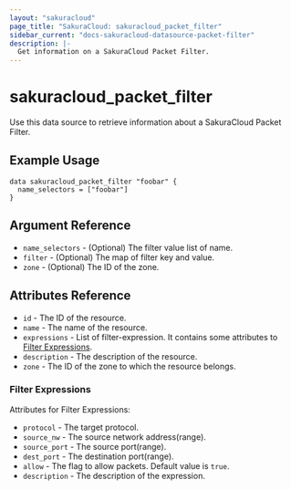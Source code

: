 ```yaml
---
layout: "sakuracloud"
page_title: "SakuraCloud: sakuracloud_packet_filter"
sidebar_current: "docs-sakuracloud-datasource-packet-filter"
description: |-
  Get information on a SakuraCloud Packet Filter.
---
```


# sakuracloud\_packet_filter

Use this data source to retrieve information about a SakuraCloud Packet Filter.

## Example Usage

```hcl
data sakuracloud_packet_filter "foobar" {
  name_selectors = ["foobar"]
}
```

## Argument Reference

 * `name_selectors` - (Optional) The filter value list of name.
 * `filter` - (Optional) The map of filter key and value.
 * `zone` - (Optional) The ID of the zone.

## Attributes Reference

* `id` - The ID of the resource.
* `name` - The name of the resource.
* `expressions` - List of filter-expression. It contains some attributes to [Filter Expressions](#filter-expressions).
* `description` - The description of the resource.
* `zone` - The ID of the zone to which the resource belongs.

### Filter Expressions

Attributes for Filter Expressions:

* `protocol` - The target protocol.
* `source_nw` - The source network address(range).
* `source_port` - The source port(range).
* `dest_port` - The destination port(range).
* `allow` - The flag to allow packets. Default value is `true`. 
* `description` - The description of the expression.
